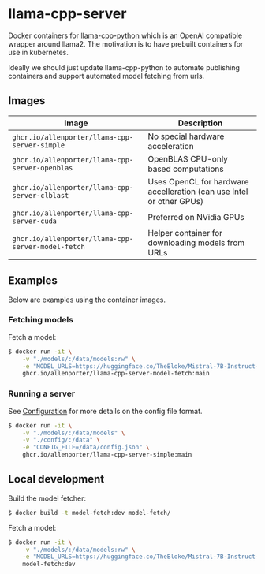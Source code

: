 # llama-cpp-server

Docker containers for [llama-cpp-python](https://github.com/abetlen/llama-cpp-python)
which is an OpenAI compatible wrapper around llama2. The motivation is to have
prebuilt containers for use in kubernetes.

Ideally we should just update llama-cpp-python to automate publishing containers
and support automated model fetching from urls.

## Images

| Image | Description |
| ----- | ----------- |
| `ghcr.io/allenporter/llama-cpp-server-simple` | No special hardware acceleration |
| `ghcr.io/allenporter/llama-cpp-server-openblas` | OpenBLAS CPU-only based computations |
| `ghcr.io/allenporter/llama-cpp-server-clblast` | Uses OpenCL for hardware accelleration (can use Intel or other GPUs) |
| `ghcr.io/allenporter/llama-cpp-server-cuda` | Preferred on NVidia GPUs |
| `ghcr.io/allenporter/llama-cpp-server-model-fetch` | Helper container for downloading models from URLs |
## Examples

Below are examples using the container images.

### Fetching models

Fetch a model:

```bash
$ docker run -it \
    -v "./models/:/data/models:rw" \
    -e "MODEL_URLS=https://huggingface.co/TheBloke/Mistral-7B-Instruct-v0.1-GGUF/resolve/main/mistral-7b-instruct-v0.1.Q4_K_M.gguf" \
    ghcr.io/allenporter/llama-cpp-server-model-fetch:main
```

### Running a server

See [Configuration](https://llama-cpp-python.readthedocs.io/en/latest/server/#configuration-and-multi-model-support) for
more details on the config file format.

```bash
$ docker run -it \
    -v "./models/:/data/models" \
    -v "./config/:/data" \
    -e "CONFIG_FILE=/data/config.json" \
    ghcr.io/allenporter/llama-cpp-server-simple:main
```

## Local development

Build the model fetcher:
```bash
$ docker build -t model-fetch:dev model-fetch/
```

Fetch a model:
```bash
$ docker run -it \
    -v "./models/:/data/models:rw" \
    -e "MODEL_URLS=https://huggingface.co/TheBloke/Mistral-7B-Instruct-v0.1-GGUF/resolve/main/mistral-7b-instruct-v0.1.Q4_K_M.gguf" \
    model-fetch:dev
```
